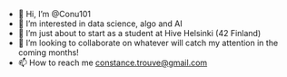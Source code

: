 - 👋 Hi, I’m @Conu101
- 👀 I’m interested in data science, algo and AI
- 🌱 I’m just about to start as a student at Hive Helsinki (42 Finland)
- 💞️ I’m looking to collaborate on whatever will catch my attention in the coming months!
- 📫 How to reach me constance.trouve@gmail.com

<!---
Conu101/Conu101 is a ✨ special ✨ repository because its `README.md` (this file) appears on your GitHub profile.
You can click the Preview link to take a look at your changes.
--->
